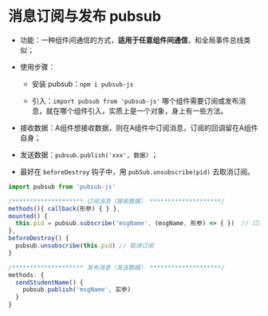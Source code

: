 # 消息订阅与发布 pubsub

- 功能：一种组件间通信的方式，**适用于任意组件间通信**，和全局事件总线类似；

- 使用步骤：

   - 安装 pubsub：```npm i pubsub-js```

   - 引入：```import pubsub from 'pubsub-js'``` 哪个组件需要订阅或发布消息，就在哪个组件引入，实质上是一个对象，身上有一些方法。

- 接收数据：A组件想接收数据，则在A组件中订阅消息，订阅的回调留在A组件自身；
- 发送数据：```pubsub.publish('xxx', 数据)``` ；
- 最好在 `beforeDestroy` 钩子中，用 ```pubSub.unsubscribe(pid)``` 去取消订阅。

```js
import pubsub from 'pubsub-js'

/******************** 订阅消息（接收数据） ********************/
methods(){ callback(形参) { } },
mounted() {
  this.pid = pubsub.subscribe('msgName', (msgName, 形参) => { })  // 订阅消息，生成一个ID
},
beforeDestroy() {
  pubsub.unsubscribe(this.pid) // 取消订阅
}

/******************** 发布消息（发送数据） ********************/
methods: {
  sendStudentName() {
    pubsub.publish('msgName', 实参)
  }
}
```
